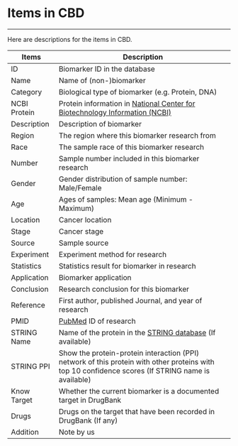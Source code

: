 # <i class="fa-solid fa-list-ol"></i> Items in CBD

---

Here are descriptions for the items in CBD.

| Items        | Description                                                                                                                                        |
| ------------ | -------------------------------------------------------------------------------------------------------------------------------------------------- |
| ID           | Biomarker ID in the database                                                                                                                       |
| Name         | Name of (non-)biomarker                                                                                                                            |
| Category     | Biological type of biomarker (e.g. Protein, DNA)                                                                                                   |
| NCBI Protein | Protein information in [National Center for Biotechnology Information (NCBI)](https://www.ncbi.nlm.nih.gov/)                                       |
| Description  | Description of biomarker                                                                                                                           |
| Region       | The region where this biomarker research from                                                                                                      |
| Race         | The sample race of this biomarker research                                                                                                         |
| Number       | Sample number included in this biomarker research                                                                                                  |
| Gender       | Gender distribution of sample number: Male/Female                                                                                                  |
| Age          | Ages of samples: Mean age (Minimum - Maximum)                                                                                                      |
| Location     | Cancer location                                                                                                                                    |
| Stage        | Cancer stage                                                                                                                                       |
| Source       | Sample source                                                                                                                                      |
| Experiment   | Experiment method for research                                                                                                                     |
| Statistics   | Statistics result for biomarker in research                                                                                                        |
| Application  | Biomarker application                                                                                                                              |
| Conclusion   | Research conclusion for this biomarker                                                                                                             |
| Reference    | First author, published Journal, and year of research                                                                                              |
| PMID         | [PubMed](https://pubmed.ncbi.nlm.nih.gov/) ID of research                                                                                          |
| STRING Name  | Name of the protein in the [STRING database](https://string-db.org/) (If available)                                                                |
| STRING PPI   | Show the protein-protein interaction (PPI) network of this protein with other proteins with top 10 confidence scores (If STRING name is available) |
| Know Target  | Whether the current biomarker is a documented target in DrugBank                                                                                   |
| Drugs        | Drugs on the target that have been recorded in DrugBank (If any)                                                                                   |
| Addition     | Note by us                                                                                                                                         |
